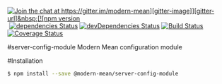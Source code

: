 [![Join the chat at https://gitter.im/modern-mean][gitter-image]][gitter-url]&nbsp;[![npm version][npm-image]][npm-url]&nbsp;[![dependencies Status][david-image]][david-url]&nbsp;[![devDependencies Status][davidDev-image]][davidDev-url]&nbsp;[![Build Status][travis-image]][travis-url]&nbsp;[![Coverage Status][coveralls-image]][coveralls-url]&nbsp;

#server-config-module
Modern Mean configuration module

#Installation
```sh
$ npm install --save @modern-mean/server-config-module
```

[gitter-image]: https://badges.gitter.im/modern-mean.svg
[gitter-url]: https://gitter.im/modern-mean?utm_source=badge&utm_medium=badge&utm_campaign=pr-badge&utm_content=badge

[npm-image]: https://badge.fury.io/js/%40modern-mean%2Fserver-config-module.svg
[npm-url]: https://npmjs.org/package/%40modern-mean%2Fserver-config-module

[travis-image]: https://travis-ci.org/modern-mean/server-config-module.svg?branch=master
[travis-url]: https://travis-ci.org/modern-mean/server-config-module

[david-image]: https://david-dm.org/modern-mean/server-config-module/status.svg
[david-url]: https://david-dm.org/modern-mean/server-config-module

[davidDev-image]: https://david-dm.org/modern-mean/server-config-module/dev-status.svg
[davidDev-url]: https://david-dm.org/modern-mean/server-config-module?type=dev

[coveralls-image]: https://coveralls.io/repos/github/modern-mean/server-config-module/badge.svg?branch=master
[coveralls-url]: https://coveralls.io/github/modern-mean/server-config-module?branch=master
